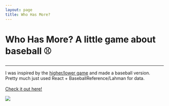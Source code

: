```yaml
---
layout: page
title: Who Has More?
---
```

<h1>
Who Has More? A little game about baseball ⚾
</h1>
<hr>
<p>
I was inspired by the <a href="http://www.higherlowergame.com/" target="_blank">higher/lower game</a> and made a baseball version. Pretty much just used React + BaseballReference/Lahman for data. 
<br><br>
 <a href="https://mlbwhohasmore.herokuapp.com/" target="_blank">Check it out here!</a> 
</p>

<a href="https://mlbwhohasmore.herokuapp.com/" target="_blank">
    <img src="{{ site.url }}/assets/whohasmore.PNG">
</a>